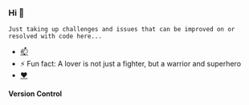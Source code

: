 ### Hi 👋
```
Just taking up challenges and issues that can be improved on or resolved with code here...
```

- [📫](https://t.me/bobbyabuchi)
- ⚡ Fun fact: A lover is not just a fighter, but a warrior and superhero
- [❤️](https://www.instagram.com/alwaz_dazzlingstar/)

#### Version Control


